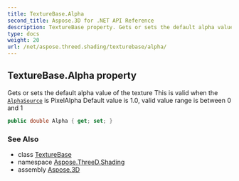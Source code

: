 ```yaml
---
title: TextureBase.Alpha
second_title: Aspose.3D for .NET API Reference
description: TextureBase property. Gets or sets the default alpha value of the texture This is valid when the AlphaSource is PixelAlpha Default value is 1.0 valid value range is between 0 and 1
type: docs
weight: 20
url: /net/aspose.threed.shading/texturebase/alpha/
---
```

## TextureBase.Alpha property

Gets or sets the default alpha value of the texture This is valid when the [`AlphaSource`](../alphasource/) is PixelAlpha Default value is 1.0, valid value range is between 0 and 1

```csharp
public double Alpha { get; set; }
```

### See Also

* class [TextureBase](../)
* namespace [Aspose.ThreeD.Shading](../../../aspose.threed.shading/)
* assembly [Aspose.3D](../../../)


